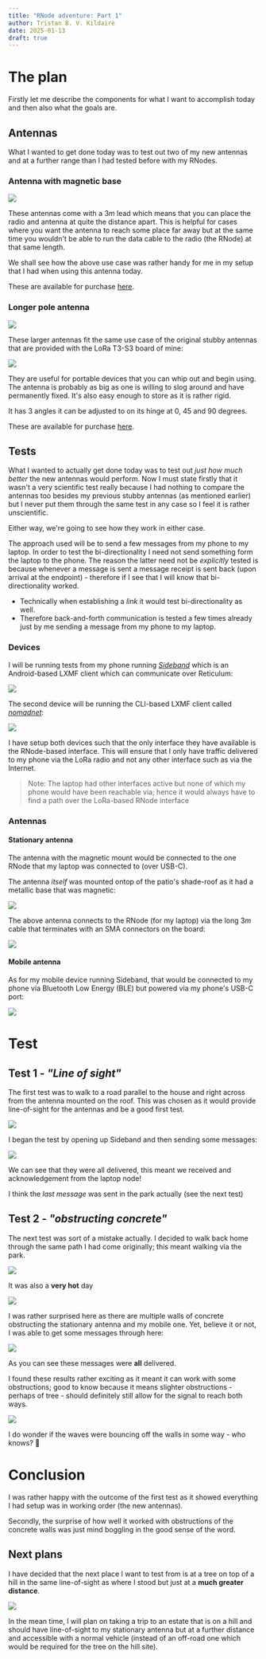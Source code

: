 ```yaml
---
title: "RNode adventure: Part 1"
author: Tristan B. V. Kildaire
date: 2025-01-13
draft: true
---
```


# The plan

Firstly let me describe the components for what I want to accomplish today and then also what the goals are.

## Antennas

What I wanted to get done today was to test out two of my new antennas and at a further range than I had tested before with my RNodes.

### Antenna with magnetic base

![](rnode_adventure_1/antenna_magnetic.jpeg)

These antennas come with a $3m$ lead which means that you can place the radio and antenna at quite the distance apart. This is helpful for cases where you want the antenna to reach some place far away but at the same time you wouldn't be able to run the data cable to the radio (the RNode) at that same length.

We shall see how the above use case was rather handy for me in my setup that I had when using this antenna today.

These are available for purchase [here](https://www.robotics.org.za/communication-wireless-Industrial/antenna-866mhz/YN-868MHZ-5DBI).

### Longer pole antenna

![](rnode_adventure_1/pole_tenna_1.jpeg)

These larger antennas fit the same use case of the original stubby antennas that are provided with the LoRa T3-S3 board of mine:

![](rnode_adventure_1/pole_tenna_2.jpeg)

They are useful for portable devices that you can whip out and begin using. The antenna is probably as big as one is willing to slog around and have permanently fixed. It's also easy enough to store as it is rather rigid.

It has 3 angles it can be adjusted to on its hinge at $0$, $45$ and $90$ degrees.

These are available for purchase [here](https://www.robotics.org.za/communication-wireless-Industrial/antenna-866mhz/YN-868MHZ-5DBI).

## Tests

What I wanted to actually get done today was to test out _just how much better_ the new antennas would perform. Now I must state firstly that it wasn't a very scientific test really because I had nothing to compare the antennas too besides my previous stubby antennas (as mentioned earlier) but I never put them through the same test in any case so I feel it is rather unscientific.

Either way, we're going to see how they work in either case.

The approach used will be to send a few messages from my phone to my laptop. In order to test the bi-directionality I need not send something form the laptop to the phone. The reason the latter need not be _explicitly_ tested is because whenever a message is sent a message receipt is sent back (upon arrival at the endpoint) - therefore if I see that I will know that bi-directionality worked.

* Technically when establishing a _link_ it would test bi-directionality as well.
* Therefore back-and-forth communication is tested a few times already just by me sending a message from my phone to my laptop.

### Devices

I will be running tests from my phone running [_Sideband_](https://github.com/markqvist/Sideband) which is an Android-based LXMF client which can communicate over Reticulum:

![](rnode_adventure_1/sideband.jpeg)

The second device will be running the CLI-based LXMF client called [_nomadnet_](https://github.com/markqvist/NomadNet):

![](rnode_adventure_1/nomadnet.png)

I have setup both devices such that the only interface they have available is the RNode-based interface. This will ensure that I only have traffic delivered to my phone via the LoRa radio and not any other interface such as via the Internet.

>Note: The laptop had other interfaces active but none of which my phone would have been reachable via; hence it would always have to find a path over the LoRa-based RNode interface

### Antennas

#### Stationary antenna

The antenna with the magnetic mount would be connected to the one RNode that my laptop was connected to (over USB-C).

The antenna _itself_ was mounted ontop of the patio's shade-roof as it had a metallic base that was magnetic:

![](rnode_adventure_1/stat_antenna1.jpeg)

The above antenna connects to the RNode (for my laptop) via the long $3m$ cable that terminates with an SMA connectors on the board:

![](rnode_adventure_1/stat_antenna2.jpeg)

#### Mobile antenna

As for my mobile device running Sideband, that would be connected to my phone via Bluetooth Low Energy (BLE) but powered via my phone's USB-C port:

![](rnode_adventure_1/mobi_antenna_1.jpeg)

# Test

## Test 1 - _"Line of sight"_

The first test was to walk to a road parallel to the house and right across from the antenna mounted on the roof. This was chosen as it would provide line-of-sight for the antennas and be a good first test.

![](rnode_adventure_1/los_1.jpeg)

I began the test by opening up Sideband and then sending some messages:

![](rnode_adventure_1/msg_1.jpeg)

We can see that they were all delivered, this meant we received and acknowledgement from the laptop node!

I think the _last message_ was sent in the park actually (see the next test)

## Test 2 - _"obstructing concrete"_

The next test was sort of a mistake actually. I decided to walk back home through the same path I had come originally; this meant walking via the park.

![](rnode_adventure_1/walk_back_1.jpeg)

It was also a **very hot** day

![](rnode_adventure_1/walk_back_2.jpeg)

I was rather surprised here as there are multiple walls of concrete obstructing the stationary antenna and my mobile one. Yet, believe it or not, I was able to get some messages through here:

![](rnode_adventure_1/msg_2.jpeg)

As you can see these messages were **all** delivered.

I found these results rather exciting as it meant it can work with some obstructions; good to know because it means slighter obstructions - perhaps of tree - should definitely still allow for the signal to reach both ways.

![](rnode_adventure_1/walk_back_3.jpeg)

I do wonder if the waves were bouncing off the walls in some way - who knows? 🤔️

# Conclusion

I was rather happy with the outcome of the first test as it showed everything I had setup was in working order (the new antennas).

Secondly, the surprise of how well it worked with obstructions of the concrete walls was just mind boggling in the good sense of the word.

## Next plans

I have decided that the next place I want to test from is at a tree on top of a hill in the same line-of-sight as where I stood but just at a **much greater distance**.

![](rnode_adventure_1/next.jpeg)

In the mean time, I will plan on taking a trip to an estate that is on a hill and should have line-of-sight to my stationary antenna but at a further distance and accessible with a normal vehicle (instead of an off-road one which would be required for the tree on the hill site).